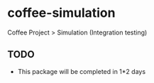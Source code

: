 # coffee-simulation

Coffee Project > Simulation (Integration testing)

## TODO
- This package will be completed in 1*2 days